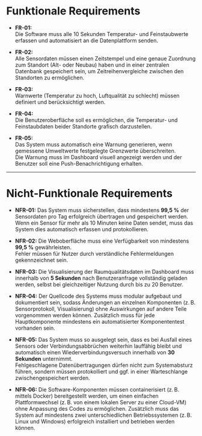 # Funktionale Requirements

- **FR-01:**  
  Die Software muss alle 10 Sekunden Temperatur- und Feinstaubwerte erfassen und automatisiert an die Datenplattform senden.

- **FR-02:**  
  Alle Sensordaten müssen einen Zeitstempel und eine genaue Zuordnung zum Standort (Alt- oder Neubau) haben und in einer zentralen Datenbank gespeichert sein, um Zeitreihenvergleiche zwischen den Standorten zu ermöglichen.

- **FR-03:**  
  Warnwerte (Temperatur zu hoch, Luftqualität zu schlecht) müssen definiert und berücksichtigt werden.

- **FR-04:**  
  Die Benutzeroberfläche soll es ermöglichen, die Temperatur- und Feinstaubdaten beider Standorte grafisch darzustellen.

- **FR-05:**  
  Das System muss automatisch eine Warnung generieren, wenn gemessene Umweltwerte festgelegte Grenzwerte überschreiten.  
  Die Warnung muss im Dashboard visuell angezeigt werden und der Benutzer soll eine Push-Benachrichtigung erhalten.

---

# Nicht-Funktionale Requirements

- **NFR-01:** Das System muss sicherstellen, dass mindestens **99,5 %** der Sensordaten pro Tag erfolgreich übertragen und gespeichert werden.  
  Wenn ein Sensor für mehr als 10 Minuten keine Daten sendet, muss das System dies automatisch erfassen und protokollieren.

- **NFR-02:** Die Weboberfläche muss eine Verfügbarkeit von mindestens **99,5 %** gewährleisten.  
  Fehler müssen für Nutzer durch verständliche Fehlermeldungen gekennzeichnet sein.

- **NFR-03:** Die Visualisierung der Raumqualitätsdaten im Dashboard muss innerhalb von **5 Sekunden** nach Benutzeranfrage vollständig geladen werden, selbst bei gleichzeitiger Nutzung durch bis zu 20 Benutzer.

- **NFR-04:** Der Quellcode des Systems muss modular aufgebaut und dokumentiert sein, sodass Änderungen an einzelnen Komponenten (z. B. Sensorprotokoll, Visualisierung) ohne Auswirkungen auf andere Teile vorgenommen werden können. Zusätzlich muss für jede Hauptkomponente mindestens ein automatisierter Komponententest vorhanden sein.

- **NFR-05:** Das System muss so ausgelegt sein, dass es bei Ausfall eines Sensors oder Verbindungsabbrüchen weiterhin lauffähig bleibt und automatisch einen Wiederverbindungsversuch innerhalb von **30 Sekunden** unternimmt.  
  Fehlgeschlagene Datenübertragungen dürfen nicht zum Systemabsturz führen, sondern müssen protokolliert und ggf. in einer Warteschlange zwischengespeichert werden.
  
- **NFR-06:** Die Software-Komponenten müssen containerisiert (z. B. mittels Docker) bereitgestellt werden, um einen einfachen Plattformwechsel (z. B. von einem lokalen Server zu einer Cloud-VM) ohne Anpassung des Codes zu ermöglichen. Zusätzlich muss das System auf mindestens zwei unterschiedlichen Betriebssystemen (z. B. Linux und Windows) erfolgreich installiert und betrieben werden können.
